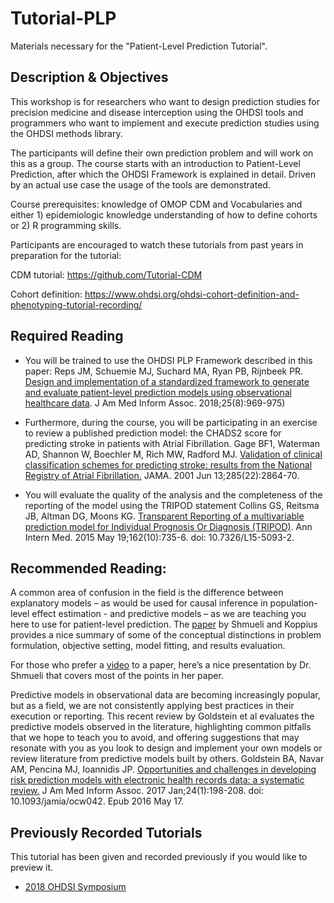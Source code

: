 # Tutorial-PLP
Materials necessary for the "Patient-Level Prediction Tutorial".  

## Description & Objectives
This workshop is for researchers who want to design prediction studies for precision medicine and disease interception using the OHDSI tools and programmers who want to implement and execute prediction studies using the OHDSI methods library.

The participants will define their own prediction problem and will work on this as a group. The course starts with an introduction to Patient-Level Prediction, after which the OHDSI Framework is explained in detail. Driven by an actual use case the usage of the tools are demonstrated.

Course prerequisites: knowledge of OMOP CDM and Vocabularies and either 1) epidemiologic knowledge understanding of how to define cohorts or 2) R programming skills.

Participants are encouraged to watch these tutorials from past years in preparation for the tutorial:

CDM tutorial: https://github.com/Tutorial-CDM

Cohort definition: https://www.ohdsi.org/ohdsi-cohort-definition-and-phenotyping-tutorial-recording/

## Required Reading
* You will be trained to use the OHDSI PLP Framework described in this paper: Reps JM, Schuemie MJ, Suchard MA, Ryan PB, Rijnbeek PR. [Design and implementation of a standardized framework to generate and evaluate patient-level prediction models using observational healthcare data](https://www.ncbi.nlm.nih.gov/pmc/articles/PMC6077830/). J Am Med Inform Assoc. 2018;25(8):969-975)
* Furthermore, during the course, you will be participating in an exercise to review a published prediction model: the CHADS2 score for predicting stroke in patients with Atrial Fibrillation. Gage BF1, Waterman AD, Shannon W, Boechler M, Rich MW, Radford MJ. [Validation of clinical classification schemes for predicting stroke: results from the National Registry of Atrial Fibrillation.](https://jamanetwork.com/journals/jama/fullarticle/193912) JAMA. 2001 Jun 13;285(22):2864-70.

* You will evaluate the quality of the analysis and the completeness of the reporting of the model using the TRIPOD statement Collins GS, Reitsma JB, Altman DG, Moons KG.  [Transparent Reporting of a multivariable prediction model for Individual Prognosis Or Diagnosis (TRIPOD)](https://annals.org/aim/fullarticle/2088542/transparent-reporting-multivariable-prediction-model-individual-prognosis-diagnosis-tripod-explanation).  Ann Intern Med. 2015 May 19;162(10):735-6. doi: 10.7326/L15-5093-2.

## Recommended Reading:
A common area of confusion in the field is the difference between explanatory models – as would be used for causal inference in population-level effect estimation - and predictive models – as we are teaching you here to use for patient-level prediction.  The [paper](http://www.galitshmueli.com/system/files/MISQ-Predictive-Analytics-in-IS-Shmueli-Koppius%20-2011.pdf) by Shmueli and Koppius provides a nice summary of some of the conceptual distinctions in problem formulation, objective setting, model fitting, and results evaluation.

For those who prefer a [video](https://www.youtube.com/watch?v=whD2sYFHW8c) to a paper, here’s a nice presentation by Dr. Shmueli that covers most of the points in her paper.

Predictive models in observational data are becoming increasingly popular, but as a field, we are not consistently applying best practices in their execution or reporting.  This recent review by Goldstein et al evaluates the predictive models observed in the literature, highlighting common pitfalls that we hope to teach you to avoid, and offering suggestions that may resonate with you as you look to design and implement your own models or review literature from predictive models built by others.
Goldstein BA, Navar AM, Pencina MJ, Ioannidis JP.  [Opportunities and challenges in developing risk prediction models with electronic health records data: a systematic review.](https://www.ncbi.nlm.nih.gov/pmc/articles/PMC5201180/)  J Am Med Inform Assoc. 2017 Jan;24(1):198-208. doi: 10.1093/jamia/ocw042. Epub 2016 May 17.


## Previously Recorded Tutorials
This tutorial has been given and recorded previously if you would like to preview it.

* [2018 OHDSI Symposium](https://www.ohdsi.org/past-events/patient-level-prediction/)
